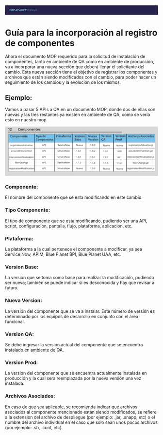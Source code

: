 ![header](../img/head-onf.png)

# Guía para la incorporación al registro de componentes

Ahora el documento MOP requerido para la solicitud de instalación de componentes, tanto en
ambiente de QA como en ambiente de producción, va a incorporar una nueva sección que deberá
llenar el solicitante del cambio.
Esta nueva sección tiene el objetivo de registrar los componentes y archivos que están siendo
modificados con el cambio, para poder hacer un seguimiento de los cambios y la evolución de los
mismos.

## Ejemplo:
Vamos a pasar 5 APIs a QA en un documento MOP, donde dos de ellas son nuevas y las tres
restantes ya existen en ambiente de QA, como se vería esto en nuestro mop.

![Componentes](../img/componentes-ejemplo.png)

### Componente:
El nombre del componente que se esta modificando en este cambio.

### Tipo Componente:
El tipo de componente que se esta modificando, pudiendo ser una API, script, configuración, pantalla, flujo, plataforma, aplicacion, etc.

### Plataforma:
La plataforma a la cual pertenece el componente a modificar, ya sea Service Now, APIM, Blue Planet BPI, Blue Planet UAA, etc.

### Version Base:
La versión que se toma como base para realizar la modificación, pudiendo ser nueva; también se puede indicar si es desconocida y hay que revisar a futuro.

### Nueva Version:
La versión del componente que se va a instalar. Este número de versión es determinado por los equipos de desarrollo en conjunto con el área funcional.

### Version QA:
Se debe ingresar la versión actual del componente que se encuentra instalado en ambiente de QA.

### Version Prod:
La versión del componente que se encuentra actualmente instalada en producción y la cual sera reemplazada por la nueva versión una vez instalada.

### Archivos Asociados:
En caso de que sea aplicable, se recomienda indicar qué archivos asociados al componente mencionado están siendo modificados, se refiere a la extension del archivo de despliegue (por ejemplo: .jar, .snapp, etc) o el nombre del archivo individual en el caso que solo sean unos pocos archivos (por ejemplo: .sh, .conf, etc).
